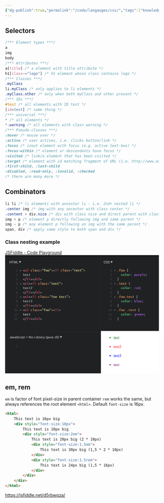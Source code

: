 ```yaml
---
{"dg-publish":true,"permalink":"/code/langauges/css/","tags":["knowledge-base"],"created":"2024-03-12T16:42:12.683+01:00","updated":"2025-05-23T14:53:37.739+02:00"}
---
```


## Selectors
```CSS
/*** Element types ***/
a
img
body
/*** Attributes ***/
a[title] /* a element with title attribute */
h1[class~="logo"] /* h1 element whose class contains logo */
/*** Classes ***/
.myClass
li.myClass /* only applies to li elements */
.myClass.other /* only when both myClass and other present */
/*** IDs ***/
#test /* all elements with ID test */
[id=test] /* same thing */
/*** universal ***/
* /* all elements */
*.warning /* all elements with class warning */
/*** Pseudo-classes ***/
:hover /* mouse over */
:active /* user actives, i.e. clicks button/link */
:focus /* inout element with focus (e.g. active text-box) */
:focus-within /* element or descendants have focus */
:visited /* link/a element that has been visited */
:target /* element with id matching fragment of URL (i.e. http://www.example.com/index.html#section2 -> id="section2") */
:first-child, :last-child
:disabled, :read-only, :invalid, :checked
/* there are many more */
```
## Combinators
```CSS
li li /* li elements with ancestor li - i.e. 2nd+ nested li */
.center img /* img with any ancestor with class center */
.content > div.nice /* div with class nice and direct parent with class content */
img + p /* element p directly following img and same parent */
img ~ p /* any element p following an img with the same parent */
span, div /* apply same style to both span and div */
```
### Class nesting example
[JSFiddle - Code Playground](https://jsfiddle.net/k6wxec39/)
![Pasted image 20240311124103.png](/img/user/attachments/Pasted%20image%2020240311124103.png)
## em, rem
`em` is factor of font pixel-size in parent container
`rem` works the same, but always references the root element `<html>`. Default `font-size` is 16px.
```html
<html>
	This text is 16px big
	<div style="font-size:10px">
		This text is 10px big
		<div style="font-size:2em">
			This text is 20px big (2 * 10px)
			<div style="font-size:1.5em">
				This text is 30px big (1,5 * 2 * 10px)
			</div>
			<div style="font-size:1.5rem">
				This text is 24px big (1,5 * 16px)
			</div>
		</div>
	</div>
</html>
```
https://jsfiddle.net/d5rbwqza/